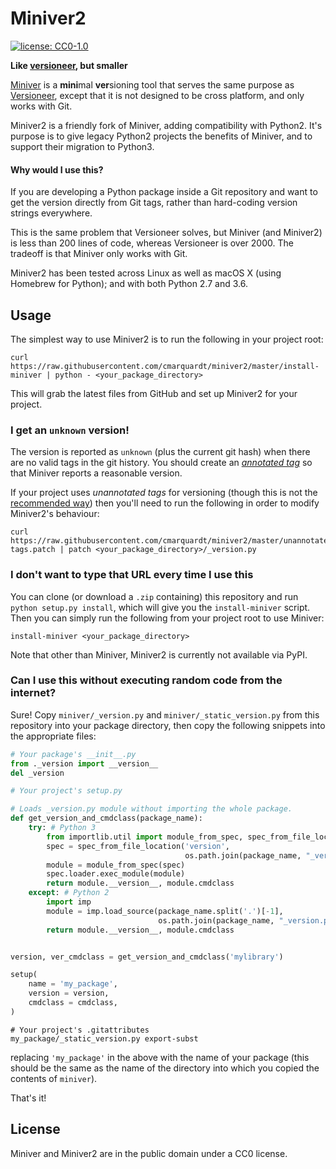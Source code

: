 # Miniver2
[![license: CC0-1.0](https://img.shields.io/pypi/l/miniver.svg)][cc0]

**Like [versioneer][versioneer], but smaller**

[Miniver][miniver] is a **mini**mal **ver**sioning tool that serves the same purpose
as [Versioneer][versioneer], except that it is not designed to be
cross platform, and only works with Git.

Miniver2 is a friendly fork of Miniver, adding compatibility with Python2.
It's purpose is to give legacy Python2 projects the benefits of Miniver, and to
support their migration to Python3.

#### Why would I use this?
If you are developing a Python package inside a Git repository and
want to get the version directly from Git tags, rather than hard-coding
version strings everywhere.

This is the same problem that Versioneer solves, but Miniver (and Miniver2) is less
than 200 lines of code, whereas Versioneer is over 2000. The tradeoff
is that Miniver only works with Git.

Miniver2 has been tested across Linux as well as macOS X (using Homebrew for
Python); and with both Python 2.7 and 3.6.


[versioneer]: https://github.com/warner/python-versioneer
[miniver]: https://github.com/jbweston/miniver
[cc0]: http://creativecommons.org/publicdomain/zero/1.0/
[pypi]: https://pypi.org/project/miniver/

## Usage
The simplest way to use Miniver2 is to run the following in your project root:
```
curl https://raw.githubusercontent.com/cmarquardt/miniver2/master/install-miniver | python - <your_package_directory>
```
This will grab the latest files from GitHub and set up Miniver2 for your project.

### I get an `unknown` version!
The version is reported as `unknown` (plus the current git hash) when there are no valid tags
in the git history. You should create an [*annotated tag*](https://git-scm.com/book/en/v2/Git-Basics-Tagging)
so that Miniver reports a reasonable version.

If your project uses *unannotated tags* for versioning (though this is not the
[recommended way](https://stackoverflow.com/questions/11514075/what-is-the-difference-between-an-annotated-and-unannotated-tag))
then you'll need to run the following in order to modify Miniver2's behaviour:
```
curl https://raw.githubusercontent.com/cmarquardt/miniver2/master/unannotated-tags.patch | patch <your_package_directory>/_version.py
```

### I don't want to type that URL every time I use this
You can clone (or download a `.zip` containing) this repository and run
`python setup.py install`, which will give you the `install-miniver` script.
Then you can simply run the following from your project root to use Miniver:
```
install-miniver <your_package_directory>
```
Note that other than Miniver, Miniver2 is currently not available via PyPI.

### Can I use this without executing random code from the internet?
Sure! Copy `miniver/_version.py` and `miniver/_static_version.py` from this
repository into your package directory, then copy the following snippets into
the appropriate files:

```python
# Your package's __init__.py
from ._version import __version__
del _version
```

```python
# Your project's setup.py

# Loads _version.py module without importing the whole package.
def get_version_and_cmdclass(package_name):
    try: # Python 3
        from importlib.util import module_from_spec, spec_from_file_location
        spec = spec_from_file_location('version',
                                       os.path.join(package_name, "_version.py"))
        module = module_from_spec(spec)
        spec.loader.exec_module(module)
        return module.__version__, module.cmdclass
    except: # Python 2
        import imp
        module = imp.load_source(package_name.split('.')[-1],
                                 os.path.join(package_name, "_version.py"))
        return module.__version__, module.cmdclass


version, ver_cmdclass = get_version_and_cmdclass('mylibrary')

setup(
    name = 'my_package',
    version = version,
    cmdclass = cmdclass,
)
```

```
# Your project's .gitattributes
my_package/_static_version.py export-subst
```

replacing `'my_package'` in the above with the name of your package
(this should be the same as the name of the directory into
which you copied the contents of `miniver`).

That's it!

## License
Miniver and Miniver2 are in the public domain under a CC0 license.
